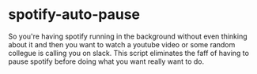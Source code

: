 # spotify-auto-pause
So you're having spotify running in the background without even thinking about it and then you want to watch a youtube video or some random collegue is calling you on slack. This script eliminates the faff of having to pause spotify before doing what you want really want to do.
